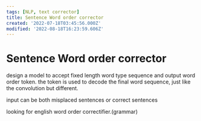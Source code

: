 ```yaml
---
tags: [NLP, text corrector]
title: Sentence Word order corrector
created: '2022-07-18T03:45:56.000Z'
modified: '2022-08-18T16:23:59.606Z'
---
```


# Sentence Word order corrector

design a model to accept fixed length word type sequence and output word order token. the token is used to decode the final word sequence, just like the convolution but different.

input can be both misplaced sentences or correct sentences

looking for english word order correctifier.(grammar)
